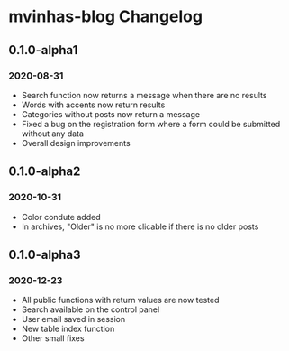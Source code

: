 # mvinhas-blog Changelog

## 0.1.0-alpha1
### 2020-08-31
- Search function now returns a message when there are no results
- Words with accents now return results
- Categories without posts now return a message
- Fixed a bug on the registration form where a form could be submitted without any data
- Overall design improvements

## 0.1.0-alpha2
### 2020-10-31
- Color condute added
- In archives, "Older" is no more clicable if there is no older posts

## 0.1.0-alpha3
### 2020-12-23
- All public functions with return values are now tested
- Search available on the control panel
- User email saved in session
- New table index function
- Other small fixes
